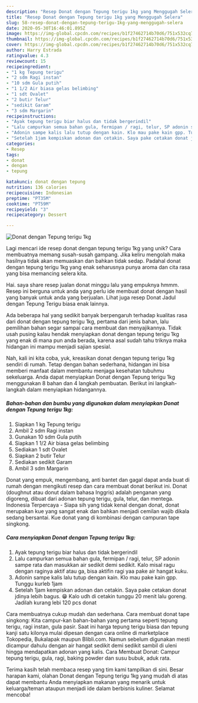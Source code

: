 ```yaml
---
description: "Resep Donat dengan Tepung terigu 1kg yang Menggugah Selera"
title: "Resep Donat dengan Tepung terigu 1kg yang Menggugah Selera"
slug: 58-resep-donat-dengan-tepung-terigu-1kg-yang-menggugah-selera
date: 2020-05-30T16:46:01.895Z
image: https://img-global.cpcdn.com/recipes/b1f27462714b70d6/751x532cq70/donat-dengan-tepung-terigu-1kg-foto-resep-utama.jpg
thumbnail: https://img-global.cpcdn.com/recipes/b1f27462714b70d6/751x532cq70/donat-dengan-tepung-terigu-1kg-foto-resep-utama.jpg
cover: https://img-global.cpcdn.com/recipes/b1f27462714b70d6/751x532cq70/donat-dengan-tepung-terigu-1kg-foto-resep-utama.jpg
author: Harry Estrada
ratingvalue: 4.3
reviewcount: 15
recipeingredient:
- "1 kg Tepung terigu"
- "2 sdm Ragi instan"
- "10 sdm Gula putih"
- "1 1/2 Air biasa gelas belimbing"
- "1 sdt Ovalet"
- "2 butir Telur"
- "sedikit Garam"
- "3 sdm Margarin"
recipeinstructions:
- "Ayak tepung terigu biar halus dan tidak bergerindil"
- "Lalu campurkan semua bahan gula, fermipan / ragi, telur, SP adonin sampe rata dan masukkan air sedikit demi sedikit. Kalo misal ragu dengan raginya aktif atau ga, bisa aktifin ragi yaa pake air hangat kuku."
- "Adonin sampe kalis lalu tutup dengan kain. Klo mau pake kain gpp. Tunggu kurleb 1jam"
- "Setelah 1jam kempiskan adonan dan cetakin. Saya pake cetakan donat jdinya lebih bagus. 😁 Kalo udh di cetakin tunggu 20 menit lalu goreng. Jadilah kurang lebi 120 pcs donat"
categories:
- Resep
tags:
- donat
- dengan
- tepung

katakunci: donat dengan tepung 
nutrition: 136 calories
recipecuisine: Indonesian
preptime: "PT35M"
cooktime: "PT59M"
recipeyield: "3"
recipecategory: Dessert

---
```



![Donat dengan Tepung terigu 1kg](https://img-global.cpcdn.com/recipes/b1f27462714b70d6/751x532cq70/donat-dengan-tepung-terigu-1kg-foto-resep-utama.jpg)

Lagi mencari ide resep donat dengan tepung terigu 1kg yang unik? Cara membuatnya memang susah-susah gampang. Jika keliru mengolah maka hasilnya tidak akan memuaskan dan bahkan tidak sedap. Padahal donat dengan tepung terigu 1kg yang enak seharusnya punya aroma dan cita rasa yang bisa memancing selera kita.

Hai. saya share resep jualan donat minggu lalu yang empuknya hmmm. Resep ini berguna untuk anda yang perlu ide membuat donat dengan hasil yang banyak untuk anda yang berjualan. Lihat juga resep Donat Jadul dengan Tepung Terigu biasa enak lainnya.

Ada beberapa hal yang sedikit banyak berpengaruh terhadap kualitas rasa dari donat dengan tepung terigu 1kg, pertama dari jenis bahan, lalu pemilihan bahan segar sampai cara membuat dan menyajikannya. Tidak usah pusing kalau hendak menyiapkan donat dengan tepung terigu 1kg yang enak di mana pun anda berada, karena asal sudah tahu triknya maka hidangan ini mampu menjadi sajian spesial.


Nah, kali ini kita coba, yuk, kreasikan donat dengan tepung terigu 1kg sendiri di rumah. Tetap dengan bahan sederhana, hidangan ini bisa memberi manfaat dalam membantu menjaga kesehatan tubuhmu sekeluarga. Anda dapat menyiapkan Donat dengan Tepung terigu 1kg menggunakan 8 bahan dan 4 langkah pembuatan. Berikut ini langkah-langkah dalam menyiapkan hidangannya.

<!--inarticleads1-->

##### Bahan-bahan dan bumbu yang digunakan dalam menyiapkan Donat dengan Tepung terigu 1kg:

1. Siapkan 1 kg Tepung terigu
1. Ambil 2 sdm Ragi instan
1. Gunakan 10 sdm Gula putih
1. Siapkan 1 1/2 Air biasa gelas belimbing
1. Sediakan 1 sdt Ovalet
1. Siapkan 2 butir Telur
1. Sediakan sedikit Garam
1. Ambil 3 sdm Margarin


Donat yang empuk, mengembang, anti bantet dan gagal dapat anda buat di rumah dengan mengikuti resep dan cara membuat donat berikut ini. Donat (doughnut atau donut dalam bahasa Inggris) adalah penganan yang digoreng, dibuat dari adonan tepung terigu, gula, telur, dan mentega. Indonesia Terpercaya - Siapa sih yang tidak kenal dengan donat, donat merupakan kue yang sangat enak dan bahkan menjadi cemilan wajib dikala sedang bersantai. Kue donat yang di kombinasi dengan campuran tape singkong. 

<!--inarticleads2-->

##### Cara menyiapkan Donat dengan Tepung terigu 1kg:

1. Ayak tepung terigu biar halus dan tidak bergerindil
1. Lalu campurkan semua bahan gula, fermipan / ragi, telur, SP adonin sampe rata dan masukkan air sedikit demi sedikit. Kalo misal ragu dengan raginya aktif atau ga, bisa aktifin ragi yaa pake air hangat kuku.
1. Adonin sampe kalis lalu tutup dengan kain. Klo mau pake kain gpp. Tunggu kurleb 1jam
1. Setelah 1jam kempiskan adonan dan cetakin. Saya pake cetakan donat jdinya lebih bagus. 😁 Kalo udh di cetakin tunggu 20 menit lalu goreng. Jadilah kurang lebi 120 pcs donat


Cara membuatnya cukup mudah dan sederhana. Cara membuat donat tape singkong: Kita campur-kan bahan-bahan yang pertama seperti tepung terigu, ragi instan, gula pasir. Saat ini harga tepung terigu biasa dan tepung kanji satu kilonya mulai dipesan dengan cara online di marketplace Tokopedia, Bukalapak maupun Blibli.com. Namun sebelum digunakan mesti dicampur dahulu dengan air hangat sedikit demi sedikit sambil di uleni hingga mendapatkan adonan yang kalis. Cara Membuat Donat: Campur tepung terigu, gula, ragi, baking powder dan susu bubuk, aduk rata. 

Terima kasih telah membaca resep yang tim kami tampilkan di sini. Besar harapan kami, olahan Donat dengan Tepung terigu 1kg yang mudah di atas dapat membantu Anda menyiapkan makanan yang menarik untuk keluarga/teman ataupun menjadi ide dalam berbisnis kuliner. Selamat mencoba!
